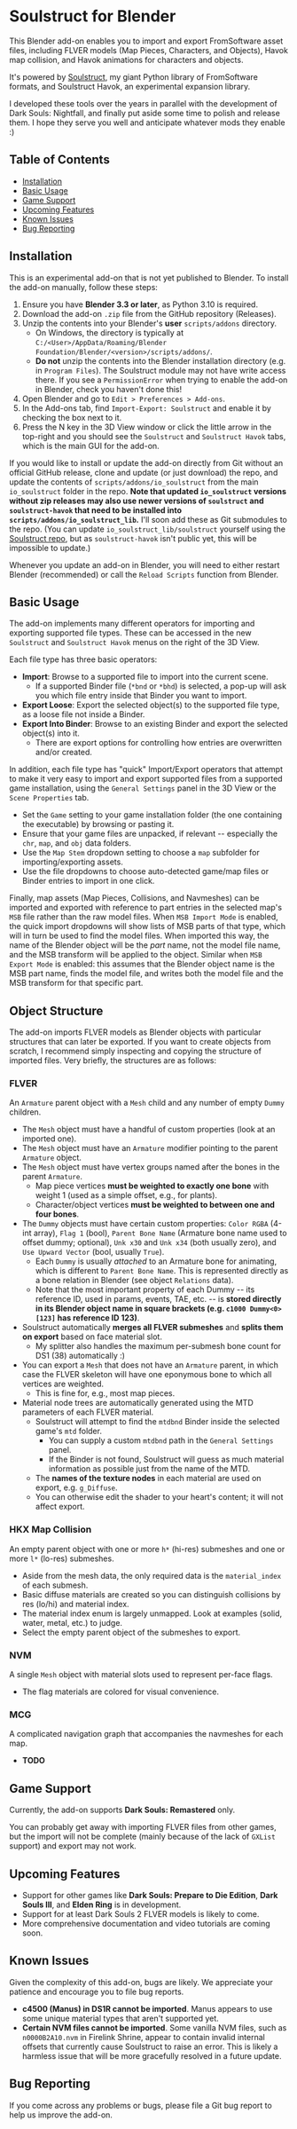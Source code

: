 # Soulstruct for Blender

This Blender add-on enables you to import and export FromSoftware asset files, including FLVER models (Map Pieces, Characters, and Objects), Havok map collision, and Havok animations for characters and objects.

It's powered by [Soulstruct](https://github.com/Grimrukh/soulstruct), my giant Python library of FromSoftware formats, and Soulstruct Havok, an experimental expansion library.

I developed these tools over the years in parallel with the development of Dark Souls: Nightfall, and finally put aside some time to polish and release them. I hope they serve you well and anticipate whatever mods they enable :)

## Table of Contents

- [Installation](#installation)
- [Basic Usage](#basic-usage)
- [Game Support](#game-support)
- [Upcoming Features](#upcoming-features)
- [Known Issues](#known-issues)
- [Bug Reporting](#bug-reporting)

## Installation

This is an experimental add-on that is not yet published to Blender. To install the add-on manually, follow these steps:

1. Ensure you have **Blender 3.3 or later**, as Python 3.10 is required.
2. Download the add-on `.zip` file from the GitHub repository (Releases).
3. Unzip the contents into your Blender's **user** `scripts/addons` directory.
   - On Windows, the directory is typically at `C:/<User>/AppData/Roaming/Blender Foundation/Blender/<version>/scripts/addons/`.
   - **Do not** unzip the contents into the Blender installation directory (e.g. in `Program Files`). The Soulstruct
   module may not have write access there. If you see a `PermissionError` when trying to enable the add-on in Blender, 
   check you haven't done this!
4. Open Blender and go to `Edit > Preferences > Add-ons`.
5. In the Add-ons tab, find `Import-Export: Soulstruct` and enable it by checking the box next to it.
6. Press the N key in the 3D View window or click the little arrow in the top-right and you should see the `Soulstruct`
   and `Soulstruct Havok` tabs, which is the main GUI for the add-on.

If you would like to install or update the add-on directly from Git without an official GitHub
release, clone and update (or just download) the repo, and update the contents of `scripts/addons/io_soulstruct`
from the main `io_soulstruct` folder in the repo. **Note that updated `io_soulstruct` versions without zip releases
may also use newer versions of `soulstruct` and `soulstruct-havok` that need to be installed into `scripts/addons/io_soulstruct_lib`.**
I'll soon add these as Git submodules to the repo. (You can update `io_soulstruct_lib/soulstruct` yourself using the 
[Soulstruct repo](https://github.com/Grimrukh/soulstruct), but as `soulstruct-havok` isn't public yet, this will be impossible to update.)

Whenever you update an add-on in Blender, you will need to either restart Blender (recommended) or call the 
`Reload Scripts` function from Blender.

## Basic Usage

The add-on implements many different operators for importing and exporting supported file types.
These can be accessed in the new `Soulstruct` and `Soulstruct Havok` menus on the right of the 3D View.

Each file type has three basic operators:
- **Import**: Browse to a supported file to import into the current scene.
  - If a supported Binder file (`*bnd` or `*bhd`) is selected, a pop-up will ask you which file entry inside that Binder you want to import.
- **Export Loose**: Export the selected object(s) to the supported file type, as a loose file not inside a Binder.
- **Export Into Binder**: Browse to an existing Binder and export the selected object(s) into it.
  - There are export options for controlling how entries are overwritten and/or created.

In addition, each file type has "quick" Import/Export operators that attempt to make it very easy to import
and export supported files from a supported game installation, using the `General Settings` panel in the 3D View or
the `Scene Properties` tab.
- Set the `Game` setting to your game installation folder (the one containing the executable) by browsing or pasting it.
- Ensure that your game files are unpacked, if relevant -- especially the `chr`, `map`, and `obj` data folders.
- Use the `Map Stem` dropdown setting to choose a `map` subfolder for importing/exporting assets.
- Use the file dropdowns to choose auto-detected game/map files or Binder entries to import in one click.

Finally, map assets (Map Pieces, Collisions, and Navmeshes) can be imported and exported with reference
to part entries in the selected map's `MSB` file rather than the raw model files. When `MSB Import Mode` is
enabled, the quick import dropdowns will show lists of MSB parts of that type, which will in turn be used to find
the model files. When imported this way, the name of the Blender object will be the *part* name, not the model file name,
and the MSB transform will be applied to the object. Similar when `MSB Export Mode` is enabled: this assumes
that the Blender object name is the MSB part name, finds the model file, and writes both the model file and the
MSB transform for that specific part.

## Object Structure

The add-on imports FLVER models as Blender objects with particular structures that can later be exported.
If you want to create objects from scratch, I recommend simply inspecting and copying the structure of imported
files. Very briefly, the structures are as follows:

### FLVER

An `Armature` parent object with a `Mesh` child and any number of empty `Dummy` children.
- The `Mesh` object must have a handful of custom properties (look at an imported one).
- The `Mesh` object must have an `Armature` modifier pointing to the parent `Armature` object.
- The `Mesh` object must have vertex groups named after the bones in the parent `Armature`.
  - Map piece vertices **must be weighted to exactly one bone** with weight 1 (used as a simple offset, e.g., for plants).
  - Character/object vertices **must be weighted to between one and four bones**.
- The `Dummy` objects must have certain custom properties: `Color RGBA` (4-int array), `Flag 1` (bool), 
`Parent Bone Name` (Armature bone name used to offset dummy; optional), `Unk x30` and `Unk x34` (both usually zero),
and `Use Upward Vector` (bool, usually `True`).
  - Each `Dummy` is usually *attached* to an Armature bone for animating, which is different to `Parent Bone Name`.
  This is represented directly as a bone relation in Blender (see object `Relations` data).
  - Note that the most important property of each Dummy -- its reference ID, used in params, events, TAE, etc. -- is 
  **stored directly in its Blender object name in square brackets (e.g. `c1000 Dummy<0> [123]` has reference ID 123)**.
- Soulstruct automatically **merges all FLVER submeshes** and **splits them on export** based on face material slot.
  - My splitter also handles the maximum per-submesh bone count for DS1 (38) automatically :)
- You can export a `Mesh` that does not have an `Armature` parent, in which case the FLVER skeleton will have one eponymous bone to which all vertices are weighted.
  - This is fine for, e.g., most map pieces.
- Material node trees are automatically generated using the MTD parameters of each FLVER material.
  - Soulstruct will attempt to find the `mtdbnd` Binder inside the selected game's `mtd` folder.
    - You can supply a custom `mtdbnd` path in the `General Settings` panel.
    - If the Binder is not found, Soulstruct will guess as much material information as possible just from the name of the MTD.
  - The **names of the texture nodes** in each material are used on export, e.g. `g_Diffuse`.
  - You can otherwise edit the shader to your heart's content; it will not affect export.

### HKX Map Collision

An empty parent object with one or more `h*` (hi-res) submeshes and one or more `l*` (lo-res) submeshes.
- Aside from the mesh data, the only required data is the `material_index` of each submesh.
- Basic diffuse materials are created so you can distinguish collisions by res (lo/hi) and material index.
- The material index enum is largely unmapped. Look at examples (solid, water, metal, etc.) to judge.
- Select the empty parent object of the submeshes to export.

### NVM

A single `Mesh` object with material slots used to represent per-face flags.
- The flag materials are colored for visual convenience.

### MCG

A complicated navigation graph that accompanies the navmeshes for each map.
- **TODO**

## Game Support

Currently, the add-on supports **Dark Souls: Remastered** only.

You can probably get away with importing FLVER files from other games, but the import will not
be complete (mainly because of the lack of `GXList` support) and export may not work.

## Upcoming Features

- Support for other games like **Dark Souls: Prepare to Die Edition**, **Dark Souls III**, and **Elden Ring** is in development.
- Support for at least Dark Souls 2 FLVER models is likely to come.
- More comprehensive documentation and video tutorials are coming soon.

## Known Issues

Given the complexity of this add-on, bugs are likely. We appreciate your patience and encourage you to file bug reports.

- **c4500 (Manus) in DS1R cannot be imported**. Manus appears to use some unique material types that aren't supported yet.
- **Certain NVM files cannot be imported**. Some vanilla NVM files, such as `n0000B2A10.nvm` in Firelink Shrine, appear
to contain invalid internal offsets that currently cause Soulstruct to raise an error. This is likely a harmless issue
that will be more gracefully resolved in a future update.

## Bug Reporting

If you come across any problems or bugs, please file a Git bug report to help us improve the add-on.
